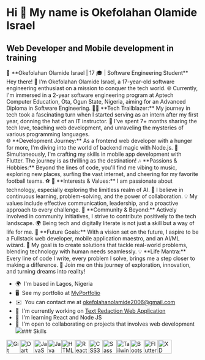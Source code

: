 Hi 👋 My name is Okefolahan Olamide Israel
=============================================

Web Developer and Mobile development in training
------------------------------------------------

🚀 \*\*Okefolahan Olamide Israel | 17 🎓 | Software Engineering Student\*\* 
Hey there! 👋 I'm Okefolahan Olamide Israel, a 17-year-old software engineering enthusiast on a mission to conquer the tech world. 🌐 Currently, I'm immersed in a 2-year software engineering program at Aptech Computer Education, Ota, Ogun State, Nigeria, aiming for an Advanced Diploma in Software Engineering.
👨‍💻 \*\*Tech Trailblazer:\*\* My journey in tech took a fascinating turn when I started serving as an intern after my first year, donning the hat of an IT instructor. 🚀 I've spent 7+ months sharing the tech love, teaching web development, and unraveling the mysteries of various programming languages.<br/>
🌐 \*\*Development Journey:\*\* As a frontend web developer with a hunger for more, I'm diving into the world of backend magic with Node.js. 🌈 Simultaneously, I'm crafting my skills in mobile app development with Flutter. The journey is as thrilling as the destination! 
🎶 \*\*Passions & Hobbies:\*\* Beyond the lines of code, you'll find me vibing to music, exploring new places, surfing the vast internet, and cheering for my favorite football teams. ⚽
🔧 \*\*Interests & Values:\*\* I am passionate about technology, especially exploring the limitless realm of AI. 🤖 I believe in continuous learning, problem-solving, and the power of collaboration. 💡 My values include effective communication, leadership, and a proactive approach to every challenge.
🤝 \*\*Community & Beyond:\*\* Actively involved in community initiatives, I strive to contribute positively to the tech landscape. 🌍 Being tech and digitally literate is not just a skill but a way of life for me.
🚀 \*\*Future Goals:\*\* With a vision set on the future, I aspire to be a Fullstack web developer, mobile application maestro, and an AI/ML wizard. 🌌 My goal is to create solutions that tackle real-world problems, blending technology with human needs seamlessly. 
💡 \*\*Life Mantra:\*\* Every line of code I write, every problem I solve, brings me a step closer to making a difference. 🌟 Join me on this journey of exploration, innovation, and turning dreams into reality!

*   🌍  I'm based in Lagos, Nigeria
*   🖥️  See my portfolio at [MyPortfolio](http://github.com/MhideTech)
*   ✉️  You can contact me at [okefolahanolamide2006@gmail.com](mailto:okefolahanolamide2006@gmail.com)
*   🚀  I'm currently working on [Text Redaction Web Application](http://textredaction.netlify.app)
*   🧠  I'm learning React and Node JS
*   🤝  I'm open to collaborating on projects that involves web development<a href="https://www.github.com/MhideTech" target="_blank" rel="noreferrer"><img
                  src="https://img.shields.io/github/followers/MhideTech?logo=github&style=for-the-badge&color=0891b2&labelColor=1c1917" /></a>### Skills 
<p align="left">
<a href="https://git-scm.com/" target="_blank" rel="noreferrer"><img src="https://raw.githubusercontent.com/danielcranney/readme-generator/main/public/icons/skills/git-colored.svg" width="36" height="36" alt="Git" /></a><a href="https://dart.dev/" target="_blank" rel="noreferrer"><img src="https://raw.githubusercontent.com/danielcranney/readme-generator/main/public/icons/skills/dart-colored.svg" width="36" height="36" alt="Dart" /></a><a href="https://developer.mozilla.org/en-US/docs/Web/JavaScript" target="_blank" rel="noreferrer"><img src="https://raw.githubusercontent.com/danielcranney/readme-generator/main/public/icons/skills/javascript-colored.svg" width="36" height="36" alt="JavaScript" /></a><a href="https://www.oracle.com/java/" target="_blank" rel="noreferrer"><img src="https://raw.githubusercontent.com/danielcranney/readme-generator/main/public/icons/skills/java-colored.svg" width="36" height="36" alt="Java" /></a><a href="https://developer.mozilla.org/en-US/docs/Glossary/HTML5" target="_blank" rel="noreferrer"><img src="https://raw.githubusercontent.com/danielcranney/readme-generator/main/public/icons/skills/html5-colored.svg" width="36" height="36" alt="HTML5" /></a><a href="https://reactjs.org/" target="_blank" rel="noreferrer"><img src="https://raw.githubusercontent.com/danielcranney/readme-generator/main/public/icons/skills/react-colored.svg" width="36" height="36" alt="React" /></a><a href="https://www.w3.org/TR/CSS/#css" target="_blank" rel="noreferrer"><img src="https://raw.githubusercontent.com/danielcranney/readme-generator/main/public/icons/skills/css3-colored.svg" width="36" height="36" alt="CSS3" /></a><a href="https://sass-lang.com/" target="_blank" rel="noreferrer"><img src="https://raw.githubusercontent.com/danielcranney/readme-generator/main/public/icons/skills/sass-colored.svg" width="36" height="36" alt="Sass" /></a><a href="https://tailwindcss.com/" target="_blank" rel="noreferrer"><img src="https://raw.githubusercontent.com/danielcranney/readme-generator/main/public/icons/skills/tailwindcss-colored.svg" width="36" height="36" alt="TailwindCSS" /></a><a href="https://getbootstrap.com/" target="_blank" rel="noreferrer"><img src="https://raw.githubusercontent.com/danielcranney/readme-generator/main/public/icons/skills/bootstrap-colored.svg" width="36" height="36" alt="Bootstrap" /></a><a href="https://flutter.dev/" target="_blank" rel="noreferrer"><img src="https://raw.githubusercontent.com/danielcranney/readme-generator/main/public/icons/skills/flutter-colored.svg" width="36" height="36" alt="Flutter" /></a><a href="https://www.adobe.com/uk/products/xd.html" target="_blank" rel="noreferrer"><img src="https://raw.githubusercontent.com/danielcranney/readme-generator/main/public/icons/skills/xd-colored-dark.svg" width="36" height="36" alt="XD" /></a>
                    </p>
